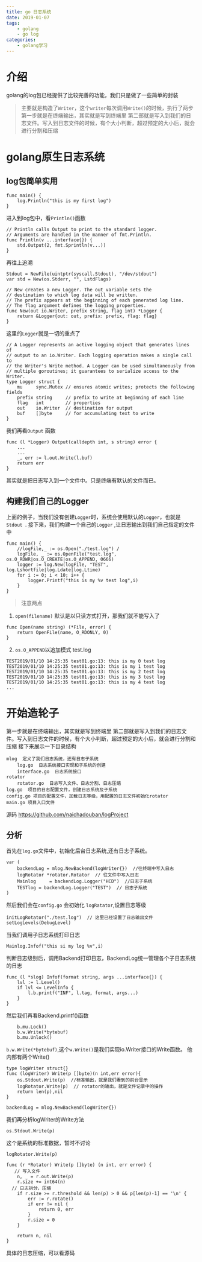 ```yaml
---
title: go 日志系统
date: 2019-01-07
tags:
	- golang
	- go log
categories:
	- golang学习
---
```

# 介绍
golang的log包已经提供了比较完善的功能，我们只是做了一些简单的封装
> 主要就是构造了`Writer`，这个`writer`每次调用`Write()`的时候，执行了两步
第一步就是在终端输出，其实就是写到终端里 
第二部就是写入到我们的日志文件。写入到日志文件的时候，有个大小判断，超过预定的大小后，就会进行分割和压缩
# golang原生日志系统
## log包简单实用
```
func main() {
	log.Println("this is my first log")
}
```
进入到log包中，看`Println()`函数
```golang
// Println calls Output to print to the standard logger.
// Arguments are handled in the manner of fmt.Println.
func Println(v ...interface{}) {
	std.Output(2, fmt.Sprintln(v...))
}
```
再往上追溯
```golang
Stdout = NewFile(uintptr(syscall.Stdout), "/dev/stdout")
var std = New(os.Stderr, "", LstdFlags)
```
```golang
// New creates a new Logger. The out variable sets the
// destination to which log data will be written.
// The prefix appears at the beginning of each generated log line.
// The flag argument defines the logging properties.
func New(out io.Writer, prefix string, flag int) *Logger {
	return &Logger{out: out, prefix: prefix, flag: flag}
}
```
这里的`Logger`就是一切的重点了
```golang
// A Logger represents an active logging object that generates lines of
// output to an io.Writer. Each logging operation makes a single call to
// the Writer's Write method. A Logger can be used simultaneously from
// multiple goroutines; it guarantees to serialize access to the Writer.
type Logger struct {
	mu     sync.Mutex // ensures atomic writes; protects the following fields
	prefix string     // prefix to write at beginning of each line
	flag   int        // properties
	out    io.Writer  // destination for output
	buf    []byte     // for accumulating text to write
}
```
我们再看`Output` 函数
```
func (l *Logger) Output(calldepth int, s string) error {
	...
    ...
	_, err := l.out.Write(l.buf)
	return err
}
```
其实就是把日志写入到一个文件中。只是终端有默认的文件而已。
## 构建我们自己的Logger
上面的例子，当我们没有创建`Logger`时，系统会使用默认的`Logger`，也就是`Stdout `.
接下来，我们构建一个自己的`Logger` ,让日志输出到我们自己指定的文件中
```
func main() {
	//logFile,_ := os.Open("./test.log") /
	logFile, _ := os.OpenFile("test.log", os.O_RDWR|os.O_CREATE|os.O_APPEND, 0666)
	logger := log.New(logFile, "TEST", log.Lshortfile|log.Ldate|log.Ltime)
	for i := 0; i < 10; i++ {
		logger.Printf("this is my %v test log",i)
	}
}
```
>注意两点

1. `open(filename)` 默认是以只读方式打开，那我们就不能写入了
```
func Open(name string) (*File, error) {
	return OpenFile(name, O_RDONLY, 0)
}
```
2. `os.O_APPEND`以追加模式
test.log
```
TEST2019/01/10 14:25:35 test01.go:13: this is my 0 test log
TEST2019/01/10 14:25:35 test01.go:13: this is my 1 test log
TEST2019/01/10 14:25:35 test01.go:13: this is my 2 test log
TEST2019/01/10 14:25:35 test01.go:13: this is my 3 test log
TEST2019/01/10 14:25:35 test01.go:13: this is my 4 test log
...
```

# 开始造轮子
第一步就是在终端输出，其实就是写到终端里 
第二部就是写入到我们的日志文件。写入到日志文件的时候，有个大小判断，超过预定的大小后，就会进行分割和压缩
接下来展示一下目录结构
```
mlog  定义了我们日志系统，还有日志子系统
    log.go  日志系统接口实现和子系统的创建
    interface.go  日志系统接口
rotator  
    rotator.go  日志写入文件、日志分割、日志压缩
log.go  项目的日志配置文件，创建日志系统及子系统
config.go 项目的配置文件，加载日志等级，用配置的日志文件初始化rotator
main.go 项目入口文件
```
源码
https://github.com/naichadouban/logProject
##  分析
首先在`log.go`文件中，初始化后台日志系统,还有日志子系统。
```
var (
	backendLog = mlog.NewBackend(logWriter{})  //往终端中写入日志 
	logRotator *rotator.Rotator  // 往文件中写入日志
	Mainlog     = backendLog.Logger("HCD")  //日志子系统
	TESTlog = backendLog.Logger("TEST")  // 日志子系统
)
```
然后我们会在`config.go` 会初始化 `logRatator`,设置日志等级
```
initLogRotator("./test.log")  // 这里已经设置了日志输出文件
setLogLevels(DebugLevel)
```
当我们调用子日志系统打印日志
```
Mainlog.Infof("this si my log %v",i)
```
判断日志级别后，调用Backend打印日志，BackendLog统一管理各个子日志系统的日志
```
func (l *slog) Infof(format string, args ...interface{}) {
	lvl := l.Level()
	if lvl <= LevelInfo {
		l.b.printf("INF", l.tag, format, args...)
	}
}
```
然后我们再看Backend.printf()函数
```
	b.mu.Lock()
	b.w.Write(*bytebuf)
	b.mu.Unlock()
```
`b.w.Write(*bytebuf)`,这个`w.Write()`是我们实现io.Writer接口的Write函数。
他内部有两个Write()
```
type logWriter struct{}
func (logWriter) Write(p []byte)(n int,err error){
	os.Stdout.Write(p)  //标准输出，就是我们看到的前台显示
	logRotator.Write(p)  // rotator的输出，就是文件记录中的操作
	return len(p),nil
}
```
```
backendLog = mlog.NewBackend(logWriter{})
```
我们再分析logWriter的Write方法
```
os.Stdout.Write(p) 
```
这个是系统的标准数据，暂时不讨论

```
logRotator.Write(p) 
```
```
func (r *Rotator) Write(p []byte) (n int, err error) {
   // 写入文件
	n, _ = r.out.Write(p)
	r.size += int64(n)
  // 日志拆分，压缩
	if r.size >= r.threshold && len(p) > 0 && p[len(p)-1] == '\n' {
		err := r.rotate()
		if err != nil {
			return 0, err
		}
		r.size = 0
	}

	return n, nil
}
```
具体的日志压缩，可以看源码

